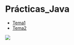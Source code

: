 # Prácticas_Java
* [Tema1](https://github.com/Jesus-GR/practicas-java/tree/main/Tema1)
* [Tema2](https://github.com/Jesus-GR/practicas-java/tree/main/Tema2)

<img src="Imágenes/captura.jpg">
